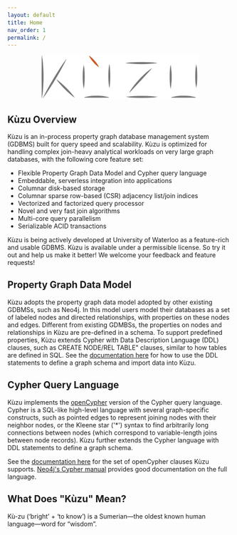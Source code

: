 ```yaml
---
layout: default
title: Home
nav_order: 1
permalink: /
---
```


<div align="center">
  <img src="/kuzu-logo.png" height="100">
</div>

## Kùzu Overview
Kùzu is an in-process property graph database management system (GDBMS) built for query speed and scalability. Kùzu is optimized for handling complex join-heavy analytical workloads on very large graph databases, with the following core feature set:

- Flexible Property Graph Data Model and Cypher query language
- Embeddable, serverless integration into applications 
- Columnar disk-based storage
- Columnar sparse row-based (CSR) adjacency list/join indices
- Vectorized and factorized query processor
- Novel and very fast join algorithms
- Multi-core query parallelism
- Serializable ACID transactions

Kùzu is being actively developed at University of Waterloo as a feature-rich and usable GDBMS. Kùzu is available under a permissible license. So try it out and help us make it better! We welcome your feedback and feature requests!

## Property Graph Data Model
Kùzu adopts the property graph data model adopted by other existing GDBMSs, such as Neo4j. In this model users model their databases as a set of labeled nodes and directed relationships, with properties on these nodes and edges. Different from existing GDMBSs, the properties on nodes and relationships in Kùzu are pre-defined in a schema. To support predefined properties, Kùzu extends Cypher with Data Description Language (DDL) clauses, such as CREATE NODE/REL TABLE" clauses, similar to how tables are defined in SQL. See the [documentation here](data-import-and-ddl.md) for how to use the DDL statements to define a graph schema and import data into Kùzu.

## Cypher Query Language
Kùzu implements the [openCypher](https://opencypher.org/) version of the Cypher query language. Cypher is a SQL-like high-level language with several graph-specific constructs, such as pointed edges to represent joining nodes with their neighbor nodes, or the Kleene star ('\*') syntax to find arbitrarily long connections between nodes (which correspond to variable-length joins between node records).  Kùzu further extends the Cypher language with DDL statements to define a graph schema.

See the [documentation here](cypher) for the set of openCypher clauses Kùzu supports. [Neo4j's Cypher manual](https://neo4j.com/docs/cypher-manual/current/) provides good documentation on the full language.

## What Does "Kùzu" Mean? 
Kù-zu (‘bright’ + ‘to know’) is a Sumerian—the oldest known human language—word for “wisdom”.

